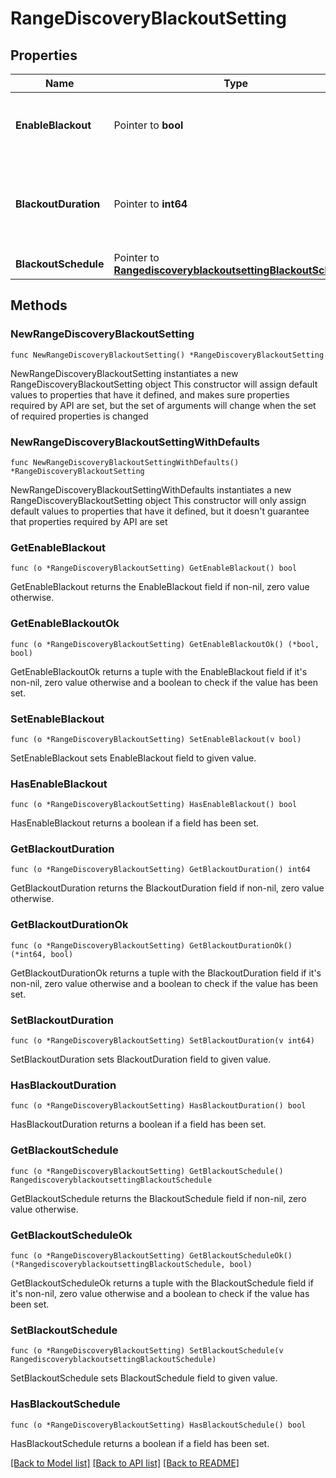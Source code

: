 # RangeDiscoveryBlackoutSetting

## Properties

Name | Type | Description | Notes
------------ | ------------- | ------------- | -------------
**EnableBlackout** | Pointer to **bool** | Determines whether a blackout is enabled or not. | [optional] 
**BlackoutDuration** | Pointer to **int64** | The blackout duration in seconds; minimum value is 1 minute. | [optional] 
**BlackoutSchedule** | Pointer to [**RangediscoveryblackoutsettingBlackoutSchedule**](RangediscoveryblackoutsettingBlackoutSchedule.md) |  | [optional] 

## Methods

### NewRangeDiscoveryBlackoutSetting

`func NewRangeDiscoveryBlackoutSetting() *RangeDiscoveryBlackoutSetting`

NewRangeDiscoveryBlackoutSetting instantiates a new RangeDiscoveryBlackoutSetting object
This constructor will assign default values to properties that have it defined,
and makes sure properties required by API are set, but the set of arguments
will change when the set of required properties is changed

### NewRangeDiscoveryBlackoutSettingWithDefaults

`func NewRangeDiscoveryBlackoutSettingWithDefaults() *RangeDiscoveryBlackoutSetting`

NewRangeDiscoveryBlackoutSettingWithDefaults instantiates a new RangeDiscoveryBlackoutSetting object
This constructor will only assign default values to properties that have it defined,
but it doesn't guarantee that properties required by API are set

### GetEnableBlackout

`func (o *RangeDiscoveryBlackoutSetting) GetEnableBlackout() bool`

GetEnableBlackout returns the EnableBlackout field if non-nil, zero value otherwise.

### GetEnableBlackoutOk

`func (o *RangeDiscoveryBlackoutSetting) GetEnableBlackoutOk() (*bool, bool)`

GetEnableBlackoutOk returns a tuple with the EnableBlackout field if it's non-nil, zero value otherwise
and a boolean to check if the value has been set.

### SetEnableBlackout

`func (o *RangeDiscoveryBlackoutSetting) SetEnableBlackout(v bool)`

SetEnableBlackout sets EnableBlackout field to given value.

### HasEnableBlackout

`func (o *RangeDiscoveryBlackoutSetting) HasEnableBlackout() bool`

HasEnableBlackout returns a boolean if a field has been set.

### GetBlackoutDuration

`func (o *RangeDiscoveryBlackoutSetting) GetBlackoutDuration() int64`

GetBlackoutDuration returns the BlackoutDuration field if non-nil, zero value otherwise.

### GetBlackoutDurationOk

`func (o *RangeDiscoveryBlackoutSetting) GetBlackoutDurationOk() (*int64, bool)`

GetBlackoutDurationOk returns a tuple with the BlackoutDuration field if it's non-nil, zero value otherwise
and a boolean to check if the value has been set.

### SetBlackoutDuration

`func (o *RangeDiscoveryBlackoutSetting) SetBlackoutDuration(v int64)`

SetBlackoutDuration sets BlackoutDuration field to given value.

### HasBlackoutDuration

`func (o *RangeDiscoveryBlackoutSetting) HasBlackoutDuration() bool`

HasBlackoutDuration returns a boolean if a field has been set.

### GetBlackoutSchedule

`func (o *RangeDiscoveryBlackoutSetting) GetBlackoutSchedule() RangediscoveryblackoutsettingBlackoutSchedule`

GetBlackoutSchedule returns the BlackoutSchedule field if non-nil, zero value otherwise.

### GetBlackoutScheduleOk

`func (o *RangeDiscoveryBlackoutSetting) GetBlackoutScheduleOk() (*RangediscoveryblackoutsettingBlackoutSchedule, bool)`

GetBlackoutScheduleOk returns a tuple with the BlackoutSchedule field if it's non-nil, zero value otherwise
and a boolean to check if the value has been set.

### SetBlackoutSchedule

`func (o *RangeDiscoveryBlackoutSetting) SetBlackoutSchedule(v RangediscoveryblackoutsettingBlackoutSchedule)`

SetBlackoutSchedule sets BlackoutSchedule field to given value.

### HasBlackoutSchedule

`func (o *RangeDiscoveryBlackoutSetting) HasBlackoutSchedule() bool`

HasBlackoutSchedule returns a boolean if a field has been set.


[[Back to Model list]](../README.md#documentation-for-models) [[Back to API list]](../README.md#documentation-for-api-endpoints) [[Back to README]](../README.md)


